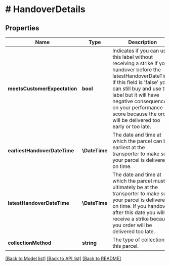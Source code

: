 # # HandoverDetails

## Properties

Name | Type | Description | Notes
------------ | ------------- | ------------- | -------------
**meetsCustomerExpectation** | **bool** | Indicates if you can use this label without receiving a strike if you handover before the latestHandoverDateTime. If this field is &#39;false&#39; you can still buy and use this label but it will have negative consequences on your performance score because the order will be delivered too early or too late. | [optional]
**earliestHandoverDateTime** | **\DateTime** | The date and time at which the parcel can be earliest  at the transporter to make sure your parcel is delivered on time. | [optional]
**latestHandoverDateTime** | **\DateTime** | The date and time at which the parcel must ultimately be at the transporter to make sure your parcel is delivered on time. If you handover after this date you will receive a strike because you order will be delivered too late. | [optional]
**collectionMethod** | **string** | The type of collection for this parcel. | [optional]

[[Back to Model list]](../../README.md#models) [[Back to API list]](../../README.md#endpoints) [[Back to README]](../../README.md)
